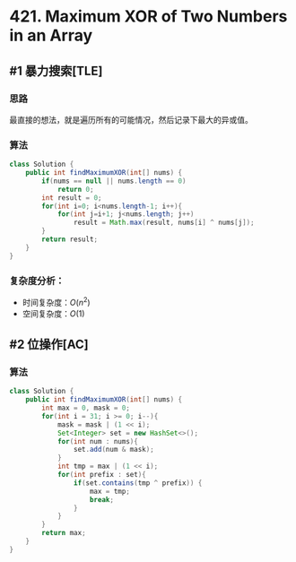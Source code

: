 # 421. Maximum XOR of Two Numbers in an Array

## #1 暴力搜索[TLE]

### 思路

最直接的想法，就是遍历所有的可能情况，然后记录下最大的异或值。

### 算法

```java
class Solution {
    public int findMaximumXOR(int[] nums) {
        if(nums == null || nums.length == 0)
            return 0;
        int result = 0;
        for(int i=0; i<nums.length-1; i++){
            for(int j=i+1; j<nums.length; j++)
                result = Math.max(result, nums[i] ^ nums[j]);
        }
        return result;
    }
}
```

### 复杂度分析：

- 时间复杂度：$O(n^2)$
- 空间复杂度：$O(1)$

## #2 位操作[AC]

### 算法

```java
class Solution {
    public int findMaximumXOR(int[] nums) {
        int max = 0, mask = 0;
        for(int i = 31; i >= 0; i--){
            mask = mask | (1 << i);
            Set<Integer> set = new HashSet<>();
            for(int num : nums){
                set.add(num & mask);
            }
            int tmp = max | (1 << i);
            for(int prefix : set){
                if(set.contains(tmp ^ prefix)) {
                    max = tmp;
                    break;
                }
            }
        }
        return max;
    }
}
```

